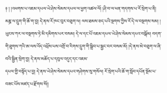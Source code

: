 ﻿  
༈   ། །འཕགས་པ་འཇམ་དཔལ་ཡེ་ཤེས་སེམས་དཔལ་ལ་ཕྱག་འཚལ་ལོ། །ཤི་བ་ལ་ཕན་གདགས་པ་རོ་སྲེག་པ་ནི། མཎྜ་ལ་དྲུག་གི་ཆོ་ག་བྱ། དེ་ནས་རོ་ཁང་བུར་བཅུག་ལ། ལས་ཐམས་ཅད་པའི་སྔགས་ཀྱིས་རོ་དེ་ལ་བསྔགས་སམ། །  
ཡུངས་ཀར་ལ་བསྔགས་ཏེ་མི་དམིགས་པར་བསམ། དེ་ལ་དང་པོ་འཇམ་དཔལ་ཡེ་ཤེས་སེམས་དཔའ་བསྒོམ། བདག་གི་ཐུགས་ཀའི་ཨ་ལས་འོད་འཕྲོས་པས་འགྲོ་བ་རིགས་དྲུག་གི་སྒྲིབ་པ་སྦྱང་བར་བསམ་མོ། །དེ་ནས་མེ་བཅུག་ལ་ཞི་བའི་སྦྱིན་སྲེག་བྱ། དེ་ནས་མཆོད་པ་དབུལ་འདུད་དང་འཇམ་  
དཔལ་གྱི་བསྟོད་པ་བྱ། དེ་ནས་ཡེ་ཤེས་སེམས་དཔའ་གཤེགས་སུ་གསོལ། རོ་སྲེག་པའི་ཆོ་ག་སློབ་དཔོན་སྔོམ་པ་བཟང་པོས་མཛད་པ་རྫོགས་སོ།།  
  
